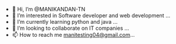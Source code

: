 - 👋 Hi, I’m @MANIKANDAN-TN
- 👀 I’m interested in Software developer and web development ...
- 🌱 I’m currently learning python and java ...
- 💞️ I’m looking to collaborate on IT companies ...
- 📫 How to reach me manitesting04@gmail.com...

<!---
MANIKANDAN-TN/MANIKANDAN-TN is a ✨ special ✨ repository because its `README.md` (this file) appears on your GitHub profile.
You can click the Preview link to take a look at your changes.
--->
